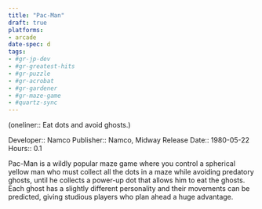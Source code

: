 ```yaml
---
title: "Pac-Man"
draft: true
platforms:
- arcade
date-spec: d
tags:
- #gr-jp-dev 
- #gr-greatest-hits 
- #gr-puzzle 
- #gr-acrobat 
- #gr-gardener 
- #gr-maze-game 
- #quartz-sync
---
```


(oneliner:: Eat dots and avoid ghosts.)

Developer:: Namco
Publisher:: Namco, Midway
Release Date:: 1980-05-22
Hours:: 0.1

Pac-Man is a wildly popular maze game where you control a spherical yellow man who must collect all the dots in a maze while avoiding predatory ghosts, until he collects a power-up dot that allows him to eat the ghosts. Each ghost has a slightly different personality and their movements can be predicted, giving studious players who plan ahead a huge advantage.